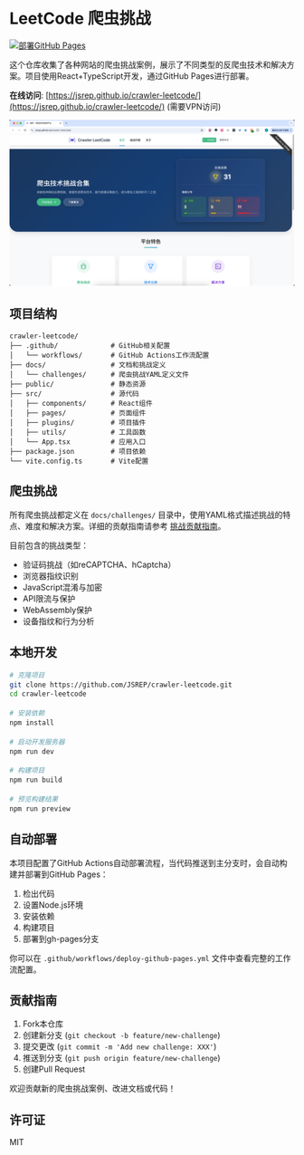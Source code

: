 # LeetCode 爬虫挑战

[![部署GitHub Pages](https://github.com/JSREP/crawler-leetcode/actions/workflows/deploy-github-pages.yml/badge.svg)](https://github.com/JSREP/crawler-leetcode/actions/workflows/deploy-github-pages.yml)

这个仓库收集了各种网站的爬虫挑战案例，展示了不同类型的反爬虫技术和解决方案。项目使用React+TypeScript开发，通过GitHub Pages进行部署。

**在线访问**: [https://jsrep.github.io/crawler-leetcode/](https://jsrep.github.io/crawler-leetcode/) (需要VPN访问)

![image-20250413185708120](./README.assets/image-20250413185708120.png)

## 项目结构

```
crawler-leetcode/
├── .github/             # GitHub相关配置
│   └── workflows/       # GitHub Actions工作流配置
├── docs/                # 文档和挑战定义
│   └── challenges/      # 爬虫挑战YAML定义文件
├── public/              # 静态资源
├── src/                 # 源代码
│   ├── components/      # React组件
│   ├── pages/           # 页面组件
│   ├── plugins/         # 项目插件
│   ├── utils/           # 工具函数
│   └── App.tsx          # 应用入口
├── package.json         # 项目依赖
└── vite.config.ts       # Vite配置
```

## 爬虫挑战

所有爬虫挑战都定义在 `docs/challenges/` 目录中，使用YAML格式描述挑战的特点、难度和解决方案。详细的贡献指南请参考 [挑战贡献指南](docs/challenges/README.md)。

目前包含的挑战类型：

- 验证码挑战（如reCAPTCHA、hCaptcha）
- 浏览器指纹识别
- JavaScript混淆与加密
- API限流与保护
- WebAssembly保护
- 设备指纹和行为分析

## 本地开发

```bash
# 克隆项目
git clone https://github.com/JSREP/crawler-leetcode.git
cd crawler-leetcode

# 安装依赖
npm install

# 启动开发服务器
npm run dev

# 构建项目
npm run build

# 预览构建结果
npm run preview
```

## 自动部署

本项目配置了GitHub Actions自动部署流程，当代码推送到主分支时，会自动构建并部署到GitHub Pages：

1. 检出代码
2. 设置Node.js环境
3. 安装依赖
4. 构建项目
5. 部署到gh-pages分支

你可以在 `.github/workflows/deploy-github-pages.yml` 文件中查看完整的工作流配置。

## 贡献指南

1. Fork本仓库
2. 创建新分支 (`git checkout -b feature/new-challenge`)
3. 提交更改 (`git commit -m 'Add new challenge: XXX'`)
4. 推送到分支 (`git push origin feature/new-challenge`)
5. 创建Pull Request

欢迎贡献新的爬虫挑战案例、改进文档或代码！

## 许可证

MIT
